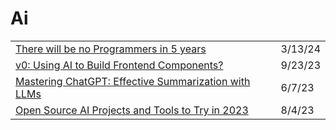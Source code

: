 # Ai

|                                                                                                                                                                          |         |
| ------------------------------------------------------------------------------------------------------------------------------------------------------------------------ | ------- |
| [There will be no Programmers in 5 years](https://dev.to/sufian/there-will-be-no-programmers-in-5-years-2o61)                                                            | 3/13/24 |
| [v0: Using AI to Build Frontend Components?](https://v0.dev/)                                                                                                            | 9/23/23 |
| [Mastering ChatGPT: Effective Summarization with LLMs](https://towardsdatascience.com/chatgpt-summarization-llms-chatgpt3-chatgpt4-artificial-intelligence-16cf0e3625ce) | 6/7/23  |
| [Open Source AI Projects and Tools to Try in 2023](https://www.freecodecamp.org/news/open-source-ai/)                                                                    | 8/4/23  |
